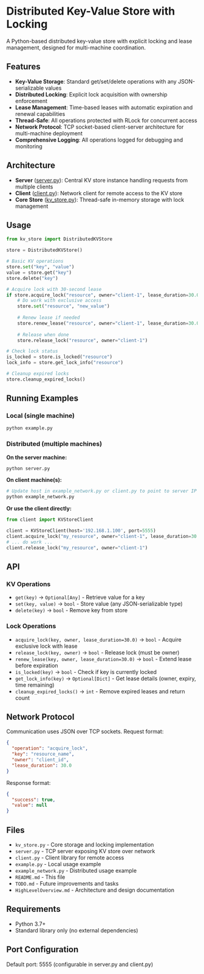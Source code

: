 # Distributed Key-Value Store with Locking

A Python-based distributed key-value store with explicit locking and lease management, designed for multi-machine coordination.

## Features

- **Key-Value Storage**: Standard get/set/delete operations with any JSON-serializable values
- **Distributed Locking**: Explicit lock acquisition with ownership enforcement
- **Lease Management**: Time-based leases with automatic expiration and renewal capabilities
- **Thread-Safe**: All operations protected with RLock for concurrent access
- **Network Protocol**: TCP socket-based client-server architecture for multi-machine deployment
- **Comprehensive Logging**: All operations logged for debugging and monitoring

## Architecture

- **Server** ([server.py](server.py)): Central KV store instance handling requests from multiple clients
- **Client** ([client.py](client.py)): Network client for remote access to the KV store
- **Core Store** ([kv_store.py](kv_store.py)): Thread-safe in-memory storage with lock management

## Usage

```python
from kv_store import DistributedKVStore

store = DistributedKVStore()

# Basic KV operations
store.set("key", "value")
value = store.get("key")
store.delete("key")

# Acquire lock with 30-second lease
if store.acquire_lock("resource", owner="client-1", lease_duration=30.0):
    # Do work with exclusive access
    store.set("resource", "new_value")
    
    # Renew lease if needed
    store.renew_lease("resource", owner="client-1", lease_duration=30.0)
    
    # Release when done
    store.release_lock("resource", owner="client-1")

# Check lock status
is_locked = store.is_locked("resource")
lock_info = store.get_lock_info("resource")

# Cleanup expired locks
store.cleanup_expired_locks()
```

## Running Examples

### Local (single machine)
```bash
python example.py
```

### Distributed (multiple machines)

**On the server machine:**
```bash
python server.py
```

**On client machine(s):**
```bash
# Update host in example_network.py or client.py to point to server IP
python example_network.py
```

**Or use the client directly:**
```python
from client import KVStoreClient

client = KVStoreClient(host='192.168.1.100', port=5555)
client.acquire_lock("my_resource", owner="client-1", lease_duration=30.0)
# ... do work ...
client.release_lock("my_resource", owner="client-1")
```

## API

### KV Operations
- `get(key)` → `Optional[Any]` - Retrieve value for a key
- `set(key, value)` → `bool` - Store value (any JSON-serializable type)
- `delete(key)` → `bool` - Remove key from store

### Lock Operations
- `acquire_lock(key, owner, lease_duration=30.0)` → `bool` - Acquire exclusive lock with lease
- `release_lock(key, owner)` → `bool` - Release lock (must be owner)
- `renew_lease(key, owner, lease_duration=30.0)` → `bool` - Extend lease before expiration
- `is_locked(key)` → `bool` - Check if key is currently locked
- `get_lock_info(key)` → `Optional[Dict]` - Get lease details (owner, expiry, time remaining)
- `cleanup_expired_locks()` → `int` - Remove expired leases and return count

## Network Protocol

Communication uses JSON over TCP sockets. Request format:
```json
{
  "operation": "acquire_lock",
  "key": "resource_name",
  "owner": "client_id",
  "lease_duration": 30.0
}
```

Response format:
```json
{
  "success": true,
  "value": null
}
```

## Files

- `kv_store.py` - Core storage and locking implementation
- `server.py` - TCP server exposing KV store over network
- `client.py` - Client library for remote access
- `example.py` - Local usage example
- `example_network.py` - Distributed usage example
- `README.md` - This file
- `TODO.md` - Future improvements and tasks
- `HighLevelOverview.md` - Architecture and design documentation

## Requirements

- Python 3.7+
- Standard library only (no external dependencies)

## Port Configuration

Default port: 5555 (configurable in server.py and client.py)
